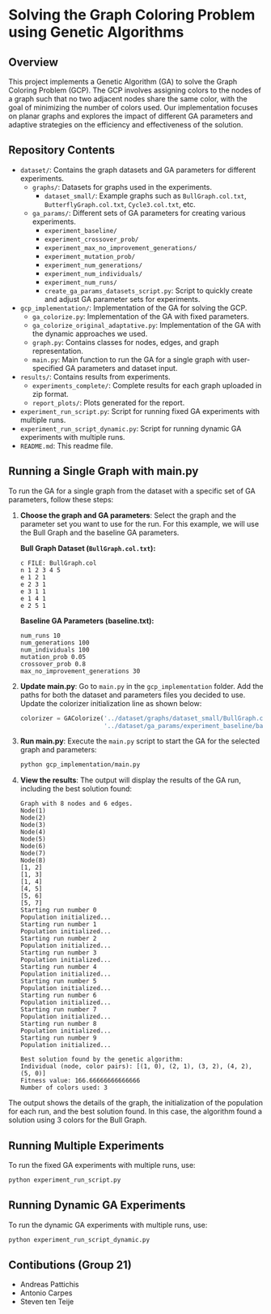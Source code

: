 # Solving the Graph Coloring Problem using Genetic Algorithms

## Overview
This project implements a Genetic Algorithm (GA) to solve the Graph Coloring Problem (GCP). The GCP involves assigning colors to the nodes of a graph such that no two adjacent nodes share the same color, with the goal of minimizing the number of colors used. Our implementation focuses on planar graphs and explores the impact of different GA parameters and adaptive strategies on the efficiency and effectiveness of the solution.

## Repository Contents
- `dataset/`: Contains the graph datasets and GA parameters for different experiments.
  - `graphs/`: Datasets for graphs used in the experiments.
    - `dataset_small/`: Example graphs such as `BullGraph.col.txt`, `ButterflyGraph.col.txt`, `Cycle3.col.txt`, etc.
  - `ga_params/`: Different sets of GA parameters for creating various experiments.
    - `experiment_baseline/`
    - `experiment_crossover_prob/`
    - `experiment_max_no_improvement_generations/`
    - `experiment_mutation_prob/`
    - `experiment_num_generations/`
    - `experiment_num_individuals/`
    - `experiment_num_runs/`
    - `create_ga_params_datasets_script.py`: Script to quickly create and adjust GA parameter sets for experiments.
- `gcp_implementation/`: Implementation of the GA for solving the GCP.
  - `ga_colorize.py`: Implementation of the GA with fixed parameters.
  - `ga_colorize_original_adaptative.py`: Implementation of the GA with the dynamic approaches we used.
  - `graph.py`: Contains classes for nodes, edges, and graph representation.
  - `main.py`: Main function to run the GA for a single graph with user-specified GA parameters and dataset input.
- `results/`: Contains results from experiments.
  - `experiments_complete/`: Complete results for each graph uploaded in zip format.
  - `report_plots/`: Plots generated for the report.
- `experiment_run_script.py`: Script for running fixed GA experiments with multiple runs.
- `experiment_run_script_dynamic.py`: Script for running dynamic GA experiments with multiple runs.
- `README.md`: This readme file.

## Running a Single Graph with main.py
To run the GA for a single graph from the dataset with a specific set of GA parameters, follow these steps:

1. **Choose the graph and GA parameters**: Select the graph and the parameter set you want to use for the run. For this example, we will use the Bull Graph and the baseline GA parameters.

    **Bull Graph Dataset (`BullGraph.col.txt`):**
    ```
    c FILE: BullGraph.col
    n 1 2 3 4 5
    e 1 2 1
    e 2 3 1
    e 3 1 1
    e 1 4 1
    e 2 5 1
    ```

    **Baseline GA Parameters (baseline.txt):**
    ```
    num_runs 10
    num_generations 100
    num_individuals 100
    mutation_prob 0.05
    crossover_prob 0.8
    max_no_improvement_generations 30
    ```

2. **Update main.py**: Go to `main.py` in the `gcp_implementation` folder. Add the paths for both the dataset and parameters files you decided to use. Update the colorizer initialization line as shown below:

    ```python
    colorizer = GAColorize('../dataset/graphs/dataset_small/BullGraph.col.txt',
                           '../dataset/ga_params/experiment_baseline/baseline.txt')
    ```

3. **Run main.py**: Execute the `main.py` script to start the GA for the selected graph and parameters:
    ```bash
    python gcp_implementation/main.py
    ```

4. **View the results**: The output will display the results of the GA run, including the best solution found:
    ```
    Graph with 8 nodes and 6 edges.
    Node(1)
    Node(2)
    Node(3)
    Node(4)
    Node(5)
    Node(6)
    Node(7)
    Node(8)
    [1, 2]
    [1, 3]
    [1, 4]
    [4, 5]
    [5, 6]
    [5, 7]
    Starting run number 0
    Population initialized...
    Starting run number 1
    Population initialized...
    Starting run number 2
    Population initialized...
    Starting run number 3
    Population initialized...
    Starting run number 4
    Population initialized...
    Starting run number 5
    Population initialized...
    Starting run number 6
    Population initialized...
    Starting run number 7
    Population initialized...
    Starting run number 8
    Population initialized...
    Starting run number 9
    Population initialized...

    Best solution found by the genetic algorithm:
    Individual (node, color pairs): [(1, 0), (2, 1), (3, 2), (4, 2), (5, 0)]
    Fitness value: 166.66666666666666
    Number of colors used: 3
    ```

The output shows the details of the graph, the initialization of the population for each run, and the best solution found. In this case, the algorithm found a solution using 3 colors for the Bull Graph.

## Running Multiple Experiments
To run the fixed GA experiments with multiple runs, use:
```bash
python experiment_run_script.py
```
## Running Dynamic GA Experiments
To run the dynamic GA experiments with multiple runs, use:
```bash
python experiment_run_script_dynamic.py
```


## Contibutions (Group 21)
- Andreas Pattichis
- Antonio Carpes
- Steven ten Teije
